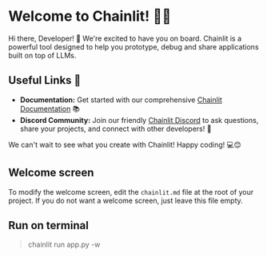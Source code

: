 # Welcome to Chainlit! 🚀🤖

Hi there, Developer! 👋 We're excited to have you on board. Chainlit is a powerful tool designed to help you prototype, debug and share applications built on top of LLMs.

## Useful Links 🔗

- **Documentation:** Get started with our comprehensive [Chainlit Documentation](https://docs.chainlit.io) 📚
- **Discord Community:** Join our friendly [Chainlit Discord](https://discord.gg/k73SQ3FyUh) to ask questions, share your projects, and connect with other developers! 💬

We can't wait to see what you create with Chainlit! Happy coding! 💻😊

## Welcome screen

To modify the welcome screen, edit the `chainlit.md` file at the root of your project. If you do not want a welcome screen, just leave this file empty.

## Run on terminal

> chainlit run app.py -w
